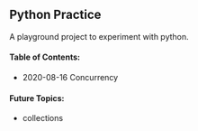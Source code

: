 ## Python Practice

A playground project to experiment with python.


#### Table of Contents:
- 2020-08-16 Concurrency


#### Future Topics:
- collections

